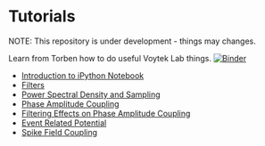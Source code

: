 Tutorials
=========

NOTE: This repository is under development - things may changes.

Learn from Torben how to do useful Voytek Lab things.
[![Binder](http://mybinder.org/badge.svg)](http://mybinder.org/repo/voytekresearch/tutorials)

* [Introduction to iPython Notebook](http://nbviewer.ipython.org/github/voytekresearch/tutorials/blob/master/Introduction%20to%20iPython%20Notebook.ipynb)
* [Filters](http://nbviewer.ipython.org/github/voytekresearch/tutorials/blob/master/Filters.ipynb)
* [Power Spectral Density and Sampling](http://nbviewer.ipython.org/github/voytekresearch/tutorials/blob/master/Power%20Spectral%20Density%20and%20Sampling%20Tutorial.ipynb)
* [Phase Amplitude Coupling](http://nbviewer.ipython.org/github/voytekresearch/tutorials/blob/master/Phase%20Amplitude%20Coupling%20Tutorial.ipynb)
* [Filtering Effects on Phase Amplitude Coupling](http://nbviewer.ipython.org/github/voytekresearch/tutorials/blob/master/Filtering%20and%20PAC.ipynb)
* [Event Related Potential](http://nbviewer.ipython.org/github/voytekresearch/tutorials/blob/master/Event%20Related%20Potential%20Tutorial.ipynb)
* [Spike Field Coupling](http://nbviewer.ipython.org/github/voytekresearch/tutorials/blob/master/Spike%20Field%20Coupling%20Tutorial.ipynb)
